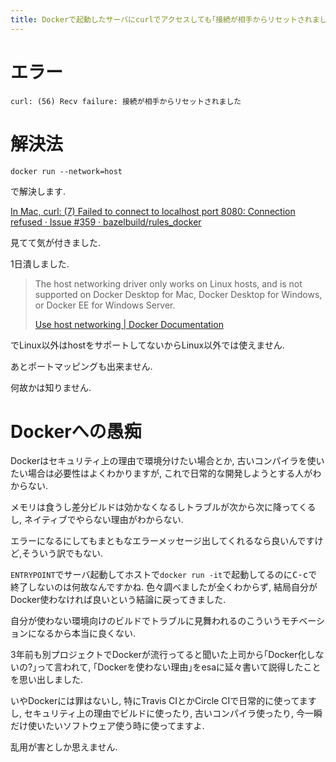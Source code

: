 ```yaml
---
title: Dockerで起動したサーバにcurlでアクセスしても｢接続が相手からリセットされました｣とエラーメッセージが出るだけの時の解決策
---
```


# エラー

~~~
curl: (56) Recv failure: 接続が相手からリセットされました
~~~

# 解決法

~~~
docker run --network=host
~~~

で解決します.

[In Mac, curl: (7) Failed to connect to localhost port 8080: Connection refused · Issue #359 · bazelbuild/rules_docker](https://github.com/bazelbuild/rules_docker/issues/359)

見てて気が付きました.

1日潰しました.

> The host networking driver only works on Linux hosts, and is not supported on Docker Desktop for Mac, Docker Desktop for Windows, or Docker EE for Windows Server.
>
> [Use host networking | Docker Documentation](https://docs.docker.com/network/host/)

でLinux以外はhostをサポートしてないからLinux以外では使えません.

あとポートマッピングも出来ません.

何故かは知りません.

# Dockerへの愚痴

Dockerはセキュリティ上の理由で環境分けたい場合とか,
古いコンパイラを使いたい場合は必要性はよくわかりますが,
これで日常的な開発しようとする人がわからない.

メモリは食うし差分ビルドは効かなくなるしトラブルが次から次に降ってくるし,
ネイティブでやらない理由がわからない.

エラーになるにしてもまともなエラーメッセージ出してくれるなら良いんですけど,そういう訳でもない.

`ENTRYPOINT`でサーバ起動してホストで`docker run -it`で起動してるのに<kbd>C-c</kbd>で終了しないのは何故なんですかね.
色々調べましたが全くわからず,
結局自分がDocker使わなければ良いという結論に戻ってきました.

自分が使わない環境向けのビルドでトラブルに見舞われるのこういうモチベーションになるから本当に良くない.

3年前も別プロジェクトでDockerが流行ってると聞いた上司から｢Docker化しないの?｣って言われて,
｢Dockerを使わない理由｣をesaに延々書いて説得したことを思い出しました.

いやDockerには罪はないし,
特にTravis CIとかCircle CIで日常的に使ってますし,
セキュリティ上の理由でビルドに使ったり,
古いコンパイラ使ったり,
今一瞬だけ使いたいソフトウェア使う時に使ってますよ.

乱用が害としか思えません.
